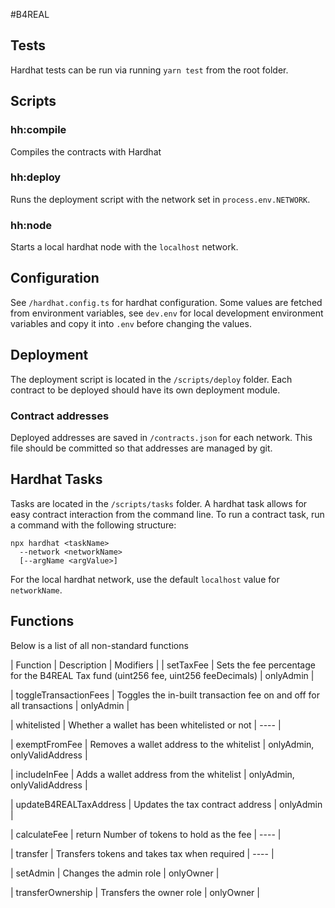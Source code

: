 #B4REAL
## Tests
Hardhat tests can be run via running `yarn test` from the root folder.

## Scripts

### hh:compile
Compiles the contracts with Hardhat

### hh:deploy
Runs the deployment script with the network set in `process.env.NETWORK`.

### hh:node
Starts a local hardhat node with the `localhost` network.

## Configuration
See `/hardhat.config.ts` for hardhat configuration. Some values are fetched from environment variables, see `dev.env` for local development environment variables and copy it into `.env` before changing the values.

## Deployment
The deployment script is located in the `/scripts/deploy` folder. Each contract to be deployed should have its own deployment module.


### Contract addresses
Deployed addresses are saved in `/contracts.json` for each network. This file should be committed so that addresses are managed by git.

## Hardhat Tasks
Tasks are located in the `/scripts/tasks` folder.
A hardhat task allows for easy contract interaction from the command line. To run a contract task, run a command with the following structure:
```
npx hardhat <taskName>
  --network <networkName>
  [--argName <argValue>]
```
For the local hardhat network, use the default `localhost` value for `networkName`. 

## Functions
Below is a list of all non-standard functions

| Function | Description | Modifiers |
| setTaxFee | Sets the fee percentage for the B4REAL Tax fund	(uint256 fee, uint256 feeDecimals) | onlyAdmin |

| toggleTransactionFees | Toggles the in-built transaction fee on and off for all transactions | onlyAdmin |

| whitelisted | Whether a wallet has been whitelisted or not | ---- |

| exemptFromFee | Removes a wallet address to the whitelist | onlyAdmin, onlyValidAddress |

| includeInFee | Adds a wallet address from the whitelist | onlyAdmin, onlyValidAddress |

| updateB4REALTaxAddress | Updates the tax contract address | onlyAdmin |

| calculateFee | return Number of tokens to hold as the fee | ---- |

| transfer | Transfers tokens and takes tax when required | ---- |

| setAdmin | Changes the admin role | onlyOwner |

| transferOwnership | Transfers the owner role | onlyOwner |
